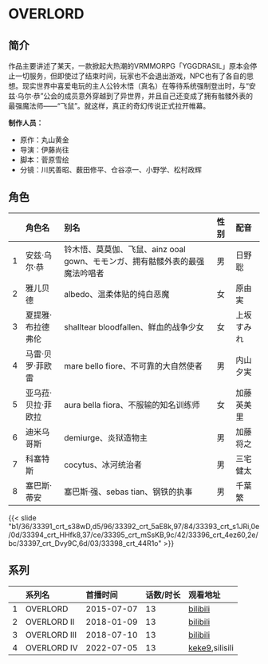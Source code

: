# OVERLORD


## 简介

作品主要讲述了某天，一款掀起大热潮的VRMMORPG「YGGDRASIL」原本会停止一切服务，但即使过了结束时间，玩家也不会退出游戏，NPC也有了各自的思想。现实世界中喜爱电玩的主人公铃木悟（真名）在等待系统强制登出时，与“安兹·乌尔·恭”公会的成员意外穿越到了异世界，并且自己还变成了拥有骷髅外表的最强魔法师——“飞鼠”。就这样，真正的奇幻传说正式拉开帷幕。

**制作人员：**
- 原作：丸山黄金
- 导演：伊藤尚往
- 脚本：菅原雪绘
- 分镜：川尻善昭、薮田修平、仓谷凉一、小野学、松村政辉

## 角色

|     |   角色名   |   别名  | 性别 |  配音  |
|:--- |:------  |:----      |:---  |:--   |
| 1 | 安兹·乌尔·恭 | 铃木悟、莫莫伽、飞鼠、ainz ooal gown、モモンガ、拥有骷髅外表的最强魔法吟唱者 | 男 | 日野聡 |
| 2 | 雅儿贝德 | albedo、温柔体贴的纯白恶魔 | 女 | 原由実 |
| 3 | 夏提雅·布拉德弗伦 | shalltear bloodfallen、鲜血的战争少女 | 女 | 上坂すみれ |
| 4 | 马雷·贝罗·菲欧雷 | mare bello fiore、不可靠的大自然使者 | 男 | 内山夕実 |
| 5 | 亚乌菈·贝拉·菲欧拉 | aura bella fiora、不服输的知名训练师 | 女 | 加藤英美里 |
| 6 | 迪米乌哥斯 | demiurge、炎狱造物主 | 男 | 加藤将之 |
| 7 | 科塞特斯 | cocytus、冰河统治者 | 男 | 三宅健太 |
| 8 | 塞巴斯·蒂安 | 塞巴斯·强、sebas tian、钢铁的执事 | 男 | 千葉繁 |

{{< slide "b1/36/33391_crt_s38wD,d5/96/33392_crt_5aE8k,97/84/33393_crt_s1JRi,0e/0d/33394_crt_HHfk8,37/ce/33395_crt_mSsKB,9c/42/33396_crt_4ez60,2e/bc/33397_crt_Dvy9C,6d/03/33398_crt_44R1o" >}}

## 系列

|     |   系列名   |   首播时间  | 话数/时长  | 观看地址 |
|:---  |:------    |:----      |:---       |:---  |
| 1 | OVERLORD | 2015-07-07 | 13 | [bilibili](https://www.bilibili.com/bangumi/play/ep63853)  |
| 2 | OVERLORD II | 2018-01-09 | 13 | [bilibili](https://www.bilibili.com/bangumi/play/ep173248)  |
| 3 | OVERLORD III | 2018-07-10 | 13 | [bilibili](https://www.bilibili.com/bangumi/play/ep232532)  |
| 4 | OVERLORD IV | 2022-07-05 | 13 | [keke9](https://www.keke9.app/search?k=OVERLORD),silisili  |



